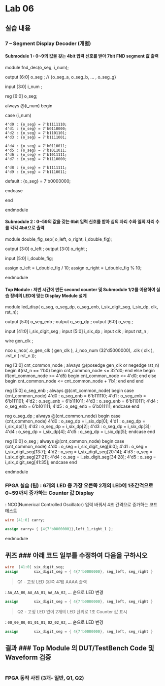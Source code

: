 # Lab 06
## 실습 내용
### **7 – Segment Display Decoder (개별)**
#### **Submodule 1** : 0~9의 값을 갖는 4bit 입력 신호를 받아 7bit FND  segment  값 출력

module	fnd_dec(o_seg,
		i_num);



output	[6:0]	o_seg		;	// {o_seg_a, o_seg_b, ... , o_seg_g}

input	[3:0]	i_num		;

reg [6:0] o_seg;


always @(i_num)  begin

case (i_num) 

	4'd0 : {o_seg} = 7'b1111110;
	4'd1 : {o_seg} = 7'b0110000;
	4'd2 : {o_seg} = 7'b1101101;
	4'd3 : {o_seg} = 7'b1111001;

	4'd4 : {o_seg} = 7'b0110011;
	4'd5 : {o_seg} = 7'b1011011;
	4'd6 : {o_seg} = 7'b1011111;
	4'd7 : {o_seg} = 7'b1110000;

	4'd8 : {o_seg} = 7'b1111111;
	4'd9 : {o_seg} = 7'b1110011;

default : {o_seg} = 7'b0000000;


    
endcase

end 

endmodule


#### **Submodule 2** : 0~59의 값을 갖는 6bit 입력 신호를 받아 십의 자리 수와 일의 자리 수를 각각 4bit으로 출력


module	double_fig_sep(
				o_left,
				o_right,
				i_double_fig);

output	[3:0]	o_left		;
output	[3:0]	o_right		;

input	[5:0]	i_double_fig;
 
assign	o_left = i_double_fig / 10;
assign	o_right  = i_double_fig % 10;

endmodule


#### **Top Module** : 저번 시간에 만든 second counter  및 Submodule 1/2를 이용하여 실습 장비의 LED에 맞는 Display Module 설계
module	led_disp(
				o_seg,
				o_seg_dp,
				o_seg_enb,
				i_six_digit_seg,
				i_six_dp,
				clk,
				rst_n);

output	[5:0]	o_seg_enb		;
output			o_seg_dp		;
output	[6:0]	o_seg			;

input	[41:0]	i_six_digit_seg	;
input	[5:0]	i_six_dp		;
input			clk				;
input			rst_n			;

		
wire	gen_clk		;

nco		u_nco(		.o_gen_clk	( gen_clk		),
				.i_nco_num	(32'd5000000),
				.clk		( clk			),
				.rst_n		( rst_n			));

reg		[3:0]	cnt_common_node	;
always @(posedge gen_clk or negedge rst_n) begin
	if(rst_n == 1'b0) begin
		cnt_common_node		<= 32'd0;
	end else begin
		if(cnt_common_node >= 4'd5) begin
			cnt_common_node 	<= 4'd0;
		end else begin
			cnt_common_node <= cnt_common_node + 1'b1;
		end
	end
end

reg		[5:0]	o_seg_enb		;
always @(cnt_common_node) begin
	case (cnt_common_node)
		4'd0 : o_seg_enb = 6'b111110;
		4'd1 : o_seg_enb = 6'b111101;
		4'd2 : o_seg_enb = 6'b111011;
		4'd3 : o_seg_enb = 6'b110111;
		4'd4 : o_seg_enb = 6'b101111;
		4'd5 : o_seg_enb = 6'b011111;
	endcase
end

reg				o_seg_dp		;
always @(cnt_common_node) begin
	case (cnt_common_node)
		4'd0 : o_seg_dp = i_six_dp[0];
		4'd1 : o_seg_dp = i_six_dp[1];
		4'd2 : o_seg_dp = i_six_dp[2];
		4'd3 : o_seg_dp = i_six_dp[3];
		4'd4 : o_seg_dp = i_six_dp[4];
		4'd5 : o_seg_dp = i_six_dp[5];
	endcase
end

reg		[6:0]	o_seg			;
always @(cnt_common_node) begin
	case (cnt_common_node)
		4'd0 : o_seg = i_six_digit_seg[6:0];
		4'd1 : o_seg = i_six_digit_seg[13:7];
		4'd2 : o_seg = i_six_digit_seg[20:14];
		4'd3 : o_seg = i_six_digit_seg[27:21];
		4'd4 : o_seg = i_six_digit_seg[34:28];
		4'd5 : o_seg = i_six_digit_seg[41:35];
	endcase
end

endmodule

### FPGA 실습 (팀) : 6개의 LED 중 가장 오른쪽 2개의 LED에 1초간격으로 0~59까지 증가하는 Counter 값 Display
: NCO(Numerical Controlled Oscillator) 입력 바꿔서 4초 간격으로 증가하는 코드 테스트



```verilog
wire [41:0] carry;

assign carry= { {4{7'b0000000}},left_1,right_1 };
```
               
                 
endmodule

## 퀴즈 ### 아래 코드 일부를 수정하여 다음을 구하시오 

```verilog 
wire  [41:0] six_digit_seg; 
assign       six_digit_seg = { 4{7'b0000000}, seg_left, seg_right } 
``` 
> Q1 - 고정 LED (왼쪽 4개) AAAA 출력 

: `AA_AA_00`, `AA_AA_01`, `AA_AA_02`, … 순으로 LED 변경

```verilog
assign       six_digit_seg = { 4{7'b0000000}, seg_left, seg_right }
```

> Q2 - 고정 LED 없이 2개의 LED 단위로 1초 Counter 값 표시 

: `00_00_00`, `01_01_01`, `02_02_02`, … 순으로 LED 변경

```verilog
assign       six_digit_seg = { 4{7'b0000000}, seg_left, seg_right }
```
## 결과 ### **Top Module 의 DUT/TestBench Code 및 Waveform 검증**

![]()

### **FPGA 동작 사진 (3개- 일반, Q1, Q2)**
![]()
![]()
![]()


